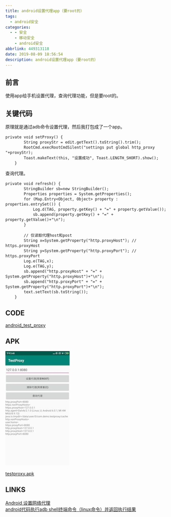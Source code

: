 ```yaml
---
title: android设置代理app（要root的）
tags:
  - android安全
categories:
  - - 安全
    - 移动安全
    - android安全
abbrlink: 449313118
date: 2019-08-09 18:56:54
description: android设置代理app（要root的）
---
```


## 前言

使用app给手机设置代理，查询代理功能，但是要root的。  

## 关键代码
原理就是通过adb命令设置代理，然后我打包成了一个app。  

```
private void setProxy() {
        String proxyStr = edit.getText().toString().trim();
        RootCmd.execRootCmdSilent("settings put global http_proxy "+proxyStr);
        Toast.makeText(this, "设置成功", Toast.LENGTH_SHORT).show();
    }
```

查询代理。  

```
private void refresh() {
        StringBuilder sb=new StringBuilder();
        Properties properties = System.getProperties();
        for (Map.Entry<Object, Object> property : properties.entrySet()) {
            Log.d(TAG, property.getKey() + "=" + property.getValue());
            sb.append(property.getKey() + "=" + property.getValue()+"\n");
        }

        // 仅读取代理host和post
        String x=System.getProperty("http.proxyHost"); // https.proxyHost
        String y=System.getProperty("http.proxyPort"); // https.proxyPort
        Log.e(TAG,x);
        Log.e(TAG,y);
        sb.append("http.proxyHost" + "=" + System.getProperty("http.proxyHost")+"\n");
        sb.append("http.proxyPort" + "=" + System.getProperty("http.proxyPort")+"\n");
        text.setText(sb.toString());
    }
```

## CODE
[android_test_proxy](https://github.com/tea9/android_test_proxy)  

## APK
![](https://raw.githubusercontent.com/tea9/image/master/blog_img/31/1.jpg)  

[testproxy.apk](https://raw.githubusercontent.com/tea9/image/master/blog_img/31/testproxy.apk)  

## LINKS

[Android 设置网络代理](https://blog.csdn.net/lovecluo/article/details/83541189)  
[android代码执行adb shell终端命令（linux命令）并返回执行结果](https://blog.csdn.net/qq_27512671/article/details/78099015)  
